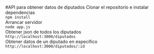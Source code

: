 #API para obtener datos de diputados
Clonar el repositorio e instalar dependencias<br/>
  <code>npm install</code><br/>
Arrancar servidor<br/>
  <code>node app.js</code><br/>
Obtener json de todos los diputados<br/>
<code>http://localhost:3000/diputados</code><br/>
Obtener datos de un diputado en especifico<br/>
<code>http://localhost:3000/diputados/:id</code><br/>






